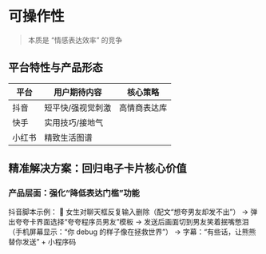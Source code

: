 # 可操作性

> 本质是 “情感表达效率” 的竞争

## 平台特性与产品形态

| 平台   | 用户期待内容      | 核心策略     |
| ------ | ----------------- | ------------ |
| 抖音   | 短平快/强视觉刺激 | 高情商表达库 |
| 快手   | 实用技巧/接地气   |
| 小红书 | 精致生活图谱      |

## 精准解决方案：回归电子卡片核心价值

### 产品层面：强化“降低表达门槛”功能

抖音脚本示例：
👩 女生对聊天框反复输入删除（配文“想夸男友却发不出”）
→ 弹出夸夸卡界面选择“夸夸程序员男友”模板
→ 发送后画面切到男友笑着抿嘴憋泪（手机屏幕显示：“你 debug 的样子像在拯救世界”）
→ 字幕：“有些话，让熊熊替你发送” + 小程序码
